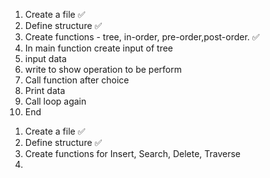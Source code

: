 <!-- binary tree -->
1. Create a file ✅
2. Define structure ✅
3. Create functions - tree, in-order, pre-order,post-order. ✅
4. In main function create input of tree
5. input data
6. write to show operation to be perform
7. Call function after choice
8. Print data
9. Call loop again
10. End


<!-- binary search tree -->
1. Create a file ✅
2. Define structure ✅
3. Create functions for Insert, Search, Delete, Traverse
4. 
